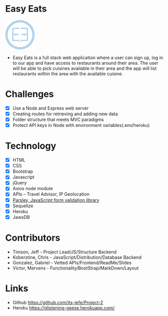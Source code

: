 # Easy Eats
![Screenshot1](https://github.com/its-jefe/Project-2/blob/develop/public/assets/images/easyeats_logo.png)
- Easy Eats is a full stack web application where a user can sign up, log in to our app and have access to restaurants around their area. The user will be able to pick cuisines available in their area and the app will list restaurants within the area with the available cuisine.

# Challenges 
- [x] Use a Node and Express web server
- [x] Creating routes for retrieving and adding new data
- [x] Folder structure that meets MVC paradigms
- [x] Protect API keys in Node with environment variables(.env/heroku)

# Technology
- [x] HTML
- [x] CSS
- [x] Bootstrap
- [x] Javascript
- [x] jQuery
- [x] Axios node module
- [x] APIs – Travel Advisor, IP Geolocation
- [x] [Parsley, JavaScript form validation library][parsley] 
- [x] Sequelize
- [x] Heroku
- [x] JawsDB

# Contributors
- Timson, Jeff - Project Lead/JS/Structure Backend
- Koberstine, Chris - JavaScript/Distribution/Database Backend
- Gonzalez, Gabriel - Vetted APIs/Frontend/ReadMe/Slides
- Victor, Mervens - Functionality/BootStrap/MarkDown/Layout

# Links
- Github https://github.com/its-jefe/Project-2
- Heroku https://glistening-geese.herokuapp.com/

[parsley]:https://parsleyjs.org/
